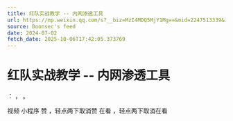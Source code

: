 ```yaml
---
title: 红队实战教学 -- 内网渗透工具
url: https://mp.weixin.qq.com/s?__biz=MzI4MDQ5MjY1Mg==&mid=2247513339&idx=2&sn=40dc6a53577b245f9b1b0fbfeaa315b1
source: Doonsec's feed
date: 2024-07-02
fetch_date: 2025-10-06T17:42:05.373769
---
```


# 红队实战教学 -- 内网渗透工具

：
，
。

视频
小程序
赞
，轻点两下取消赞
在看
，轻点两下取消在看